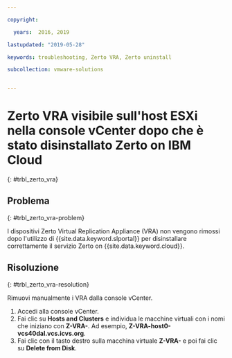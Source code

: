 ```yaml
---

copyright:

  years:  2016, 2019

lastupdated: "2019-05-28"

keywords: troubleshooting, Zerto VRA, Zerto uninstall

subcollection: vmware-solutions


---
```


# Zerto VRA visibile sull'host ESXi nella console vCenter dopo che è stato disinstallato Zerto on IBM Cloud
{: #trbl_zerto_vra}

## Problema
{: #trbl_zerto_vra-problem}

I dispositivi Zerto Virtual Replication Appliance (VRA) non vengono rimossi dopo l'utilizzo di {{site.data.keyword.slportal}} per disinstallare correttamente il servizio Zerto on {{site.data.keyword.cloud}}.

## Risoluzione
{: #trbl_zerto_vra-resolution}

Rimuovi manualmente i VRA dalla console vCenter.

1. Accedi alla console vCenter.
2. Fai clic su **Hosts and Clusters** e individua le macchine virtuali con i nomi che iniziano con **Z-VRA-**. Ad esempio, **Z-VRA-host0-vcs40dal.vcs.icvs.org**.
3. Fai clic con il tasto destro sulla macchina virtuale **Z-VRA-** e poi fai clic su **Delete from Disk**.

